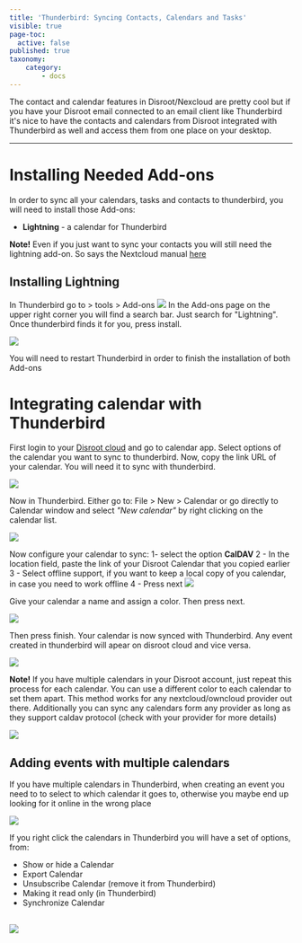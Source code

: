 ```yaml
---
title: 'Thunderbird: Syncing Contacts, Calendars and Tasks'
visible: true
page-toc:
  active: false
published: true
taxonomy:
    category:
        - docs
---
```


The contact and calendar features in Disroot/Nexcloud are pretty cool but if you have your Disroot email connected to an email client like Thunderbird it's nice to have the contacts and calendars from Disroot integrated with Thunderbird as well and access them from one place on your desktop.

---------


# Installing Needed Add-ons

In order to sync all your calendars, tasks and contacts to thunderbird, you will need to install those Add-ons:

* **Lightning** - a calendar for Thunderbird

**Note!** Even if you just want to sync your contacts you will still need the lightning add-on. So says the Nextcloud manual [here](https://docs.nextcloud.com/server/9.0/user_manual/pim/sync_thunderbird.html)

## Installing Lightning

In Thunderbird go to > tools > Add-ons
![](en/thunderbird_1.png)
In the Add-ons page on the upper right corner you will find a search bar. Just search for "Lightning". Once thunderbird finds it for you, press install.

![](en/thunderbird_2.png)

You will need to restart Thunderbird in order to finish the installation of both Add-ons

# Integrating calendar with Thunderbird

First login to your [Disroot cloud](https://cloud.disroot.org) and go to calendar app. Select options of the calendar you want to sync to thunderbird.
Now, copy the link URL of your calendar. You will need it to sync with thunderbird.

 ![](en/thunderbird_6.png)

Now in Thunderbird. Either go to: File > New > Calendar or go directly to Calendar window and select *"New calendar"* by right clicking on the calendar list.

![](en/thunderbird_7.png)

Now configure your calendar to sync:
1- select the option **CalDAV**
2 - In the location field, paste the link of your Disroot Calendar that you copied earlier
3 - Select offline support, if you want to keep a local copy of you calendar, in case you need to work offline
4 - Press next
![](en/thunderbird_8.png)

Give your calendar a name and assign a color.
Then press next.

![](en/thunderbird_9.png)

Then press finish.
Your calendar is now synced with Thunderbird. Any event created in thunderbird will apear on disroot cloud and vice versa.

![](en/thunderbird_10.png)

**Note!**
If you have multiple calendars in your Disroot account, just repeat this process for each calendar. You can use a different color to each calendar to set them apart. This method works for any nextcloud/owncloud provider out there.
Additionally you can sync any calendars form any provider as long as they support caldav protocol (check with your provider for more details)

![](en/thunderbird_11.png)

## Adding events with multiple calendars
If you have multiple calendars in Thunderbird, when creating an event you need to to select to which calendar it goes to, otherwise you maybe end up looking for it online in the wrong place

![](en/thunderbird_12.png)

If you right click the calendars in Thunderbird you will have a set of options, from:

* Show or hide a Calendar
* Export Calendar
* Unsubscribe Calendar (remove it from Thunderbird)
* Making it read only (in Thunderbird)
* Synchronize Calendar  

![](en/thunderbird_13.png)
---
